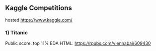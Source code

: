 ## Kaggle Competitions 
hosted https://www.kaggle.com/

### 1) Titanic 
Public score: top 11% 
EDA HTML: https://rpubs.com/viennabai/609430

